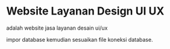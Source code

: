# Website Layanan Design UI UX
adalah website jasa layanan desain ui/ux

impor database kemudian sesuaikan file koneksi database.
